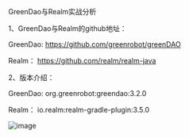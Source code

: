 
GreenDao与Realm实战分析

1、GreenDao与Realm的github地址：

  GreenDao:  https://github.com/greenrobot/greenDAO
  
  Realm：  https://github.com/realm/realm-java
  
2、版本介绍：

  GreenDao:  org.greenrobot:greendao:3.2.0
  
  Realm： io.realm:realm-gradle-plugin:3.5.0

  ![image](图片的URL)
  
